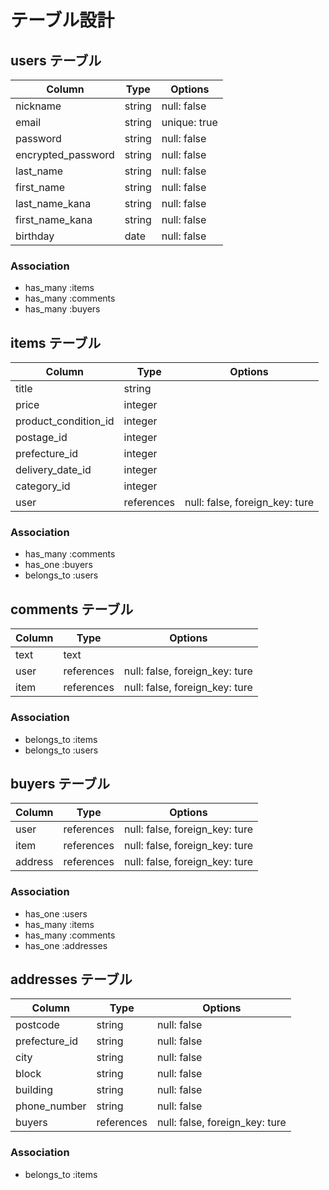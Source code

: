 
# テーブル設計

## users テーブル

| Column                        | Type   | Options      |
| ----------------------------- | ------ | ------------ |
| nickname                      | string | null: false  |
| email                         | string | unique: true |
| password                      | string | null: false  |
| encrypted_password            | string | null: false  |
| last_name                     | string | null: false  |
| first_name                    | string | null: false  |
| last_name_kana                | string | null: false  |
| first_name_kana               | string | null: false  |
| birthday                      | date   | null: false  |


### Association

- has_many :items
- has_many :comments
- has_many :buyers

## items テーブル

| Column                          | Type       | Options                        |
| ------------------------------- | ---------- | ------------------------------ |
| title                           | string     |                                |
| price                           | integer    |                                |
| product_condition_id            | integer    |                                |
| postage_id                      | integer    |                                |
| prefecture_id                   | integer    |                                |
| delivery_date_id                | integer    |                                |
| category_id                     | integer    |                                |
| user                            | references | null: false, foreign_key: ture |

### Association

- has_many :comments
- has_one :buyers
- belongs_to :users

## comments テーブル

| Column                  | Type       | Options                        |
| ----------------------- | ---------- | ------------------------------ |
| text                    | text       |                                |
| user                    | references | null: false, foreign_key: ture |
| item                    | references | null: false, foreign_key: ture |

### Association

- belongs_to :items
- belongs_to :users


## buyers テーブル

| Column             | Type       | Options                        |
| ------------------ | ---------- | ------------------------------ |
| user               | references | null: false, foreign_key: ture |
| item               | references | null: false, foreign_key: ture |
| address            | references | null: false, foreign_key: ture |

### Association

- has_one :users
- has_many :items
- has_many :comments
- has_one :addresses

## addresses テーブル

| Column             | Type       | Options                        |
| ------------------ | ---------- | ------------------------------ |
| postcode           | string     | null: false                    |
| prefecture_id      | string     | null: false                    |
| city               | string     | null: false                    |
| block              | string     | null: false                    |
| building           | string     | null: false                    |
| phone_number       | string     | null: false                    |
| buyers             | references | null: false, foreign_key: ture |

### Association

- belongs_to :items
